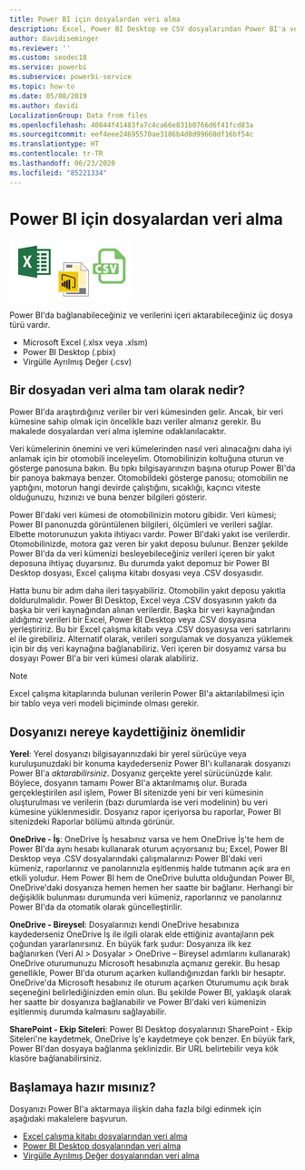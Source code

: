 ```yaml
---
title: Power BI için dosyalardan veri alma
description: Excel, Power BI Desktop ve CSV dosyalarından Power BI'a veri almayı öğrenin
author: davidiseminger
ms.reviewer: ''
ms.custom: seodec18
ms.service: powerbi
ms.subservice: powerbi-service
ms.topic: how-to
ms.date: 05/08/2019
ms.author: davidi
LocalizationGroup: Data from files
ms.openlocfilehash: 40844f41483fa7c4ca66e831b0766d6f41fcd83a
ms.sourcegitcommit: eef4eee24695570ae3186b4d8d99660df16bf54c
ms.translationtype: HT
ms.contentlocale: tr-TR
ms.lasthandoff: 06/23/2020
ms.locfileid: "85221334"
---
```

# <a name="get-data-from-files-for-power-bi"></a>Power BI için dosyalardan veri alma
![](media/service-get-data-from-files/file_icons.png)

Power BI'da bağlanabileceğiniz ve verilerini içeri aktarabileceğiniz üç dosya türü vardır.

* Microsoft Excel (.xlsx veya .xlsm)
* Power BI Desktop (.pbix)
* Virgülle Ayrılmış Değer (.csv)

## <a name="what-does-get-data-from-a-file-really-mean"></a>Bir dosyadan veri alma tam olarak nedir?
Power BI'da araştırdığınız veriler bir veri kümesinden gelir. Ancak, bir veri kümesine sahip olmak için öncelikle bazı veriler almanız gerekir. Bu makalede dosyalardan veri alma işlemine odaklanılacaktır.

Veri kümelerinin önemini ve veri kümelerinden nasıl veri alınacağını daha iyi anlamak için bir otomobili inceleyelim. Otomobilinizin koltuğuna oturun ve gösterge panosuna bakın. Bu tıpkı bilgisayarınızın başına oturup Power BI'da bir panoya bakmaya benzer. Otomobildeki gösterge panosu; otomobilin ne yaptığını, motorun hangi devirde çalıştığını, sıcaklığı, kaçıncı viteste olduğunuzu, hızınızı ve buna benzer bilgileri gösterir.

Power BI'daki veri kümesi de otomobilinizin motoru gibidir. Veri kümesi; Power BI panonuzda görüntülenen bilgileri, ölçümleri ve verileri sağlar. Elbette motorunuzun yakıta ihtiyacı vardır. Power BI'daki yakıt ise verilerdir. Otomobilinizde, motora gaz veren bir yakıt deposu bulunur. Benzer şekilde Power BI'da da veri kümenizi besleyebileceğiniz verileri içeren bir yakıt deposuna ihtiyaç duyarsınız. Bu durumda yakıt depomuz bir Power BI Desktop dosyası, Excel çalışma kitabı dosyası veya .CSV dosyasıdır.

Hatta bunu bir adım daha ileri taşıyabiliriz. Otomobilin yakıt deposu yakıtla doldurulmalıdır. Power BI Desktop, Excel veya .CSV dosyasının yakıtı da başka bir veri kaynağından alınan verilerdir. Başka bir veri kaynağından aldığımız verileri bir Excel, Power BI Desktop veya .CSV dosyasına yerleştiririz. Bu bir Excel çalışma kitabı veya .CSV dosyasıysa veri satırlarını el ile girebiliriz. Alternatif olarak, verileri sorgulamak ve dosyanıza yüklemek için bir dış veri kaynağına bağlanabiliriz. Veri içeren bir dosyamız varsa bu dosyayı Power BI'a bir veri kümesi olarak alabiliriz.

> [!NOTE]
> Excel çalışma kitaplarında bulunan verilerin Power BI'a aktarılabilmesi için bir tablo veya veri modeli biçiminde olması gerekir.
> 
> 

## <a name="where-your-file-is-saved-makes-a-difference"></a>Dosyanızı nereye kaydettiğiniz önemlidir
**Yerel**: Yerel dosyanızı bilgisayarınızdaki bir yerel sürücüye veya kuruluşunuzdaki bir konuma kaydederseniz Power BI'ı kullanarak dosyanızı Power BI'a *aktarabilirsiniz*. Dosyanız gerçekte yerel sürücünüzde kalır. Böylece, dosyanın tamamı Power BI'a aktarılmamış olur. Burada gerçekleştirilen asıl işlem, Power BI sitenizde yeni bir veri kümesinin oluşturulması ve verilerin (bazı durumlarda ise veri modelinin) bu veri kümesine yüklenmesidir. Dosyanız rapor içeriyorsa bu raporlar, Power BI sitenizdeki Raporlar bölümü altında görünür.

**OneDrive - İş**: OneDrive İş hesabınız varsa ve hem OneDrive İş'te hem de Power BI'da aynı hesabı kullanarak oturum açıyorsanız bu; Excel, Power BI Desktop veya .CSV dosyalarındaki çalışmalarınızı Power BI'daki veri kümeniz, raporlarınız ve panolarınızla eşitlenmiş halde tutmanın açık ara en etkili yoludur. Hem Power BI hem de OneDrive bulutta olduğundan Power BI, OneDrive'daki dosyanıza hemen hemen her saatte bir bağlanır. Herhangi bir değişiklik bulunması durumunda veri kümeniz, raporlarınız ve panolarınız Power BI'da da otomatik olarak güncelleştirilir.

**OneDrive - Bireysel**: Dosyalarınızı kendi OneDrive hesabınıza kaydederseniz OneDrive İş ile ilgili olarak elde ettiğiniz avantajların pek çoğundan yararlanırsınız. En büyük fark şudur: Dosyanıza ilk kez bağlanırken (Veri Al > Dosyalar > OneDrive – Bireysel adımlarını kullanarak) OneDrive oturumunuzu Microsoft hesabınızla açmanız gerekir. Bu hesap genellikle, Power BI'da oturum açarken kullandığınızdan farklı bir hesaptır. OneDrive'da Microsoft hesabınız ile oturum açarken Oturumumu açık bırak seçeneğini belirlediğinizden emin olun. Bu şekilde Power BI, yaklaşık olarak her saatte bir dosyanıza bağlanabilir ve Power BI'daki veri kümenizin eşitlenmiş durumda kalmasını sağlayabilir.

**SharePoint - Ekip Siteleri**: Power BI Desktop dosyalarınızı SharePoint - Ekip Siteleri'ne kaydetmek, OneDrive İş'e kaydetmeye çok benzer. En büyük fark, Power BI'dan dosyaya bağlanma şeklinizdir. Bir URL belirtebilir veya kök klasöre bağlanabilirsiniz.

## <a name="ready-to-get-started"></a>Başlamaya hazır mısınız?
Dosyanızı Power BI'a aktarmaya ilişkin daha fazla bilgi edinmek için aşağıdaki makalelere başvurun.

* [Excel çalışma kitabı dosyalarından veri alma](service-excel-workbook-files.md)
* [Power BI Desktop dosyalarından veri alma](service-desktop-files.md)
* [Virgülle Ayrılmış Değer dosyalarından veri alma](service-comma-separated-value-files.md)

